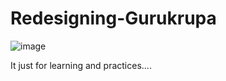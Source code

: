 # Redesigning-Gurukrupa
![image](https://github.com/user-attachments/assets/4fcc5c15-29cd-44c1-b236-1f808be385d6)

It just for learning and practices....
